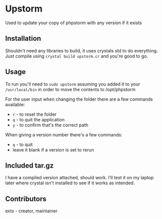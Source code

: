# Upstorm

Used to update your copy of phpstorm with any version if it exists

## Installation

Shouldn't need any libraries to build, it uses crystals std to do everything. Just compile using `crystal build upstorm.cr` and you're good to go.

## Usage

To run you'll need to `sudo upstorm` assuming you added it to your `/usr/local/bin` in order to move the contents to /opt/phpstorm

For the user input when changing the folder there are a few commands available:

- `r` - to reset the folder
- `q` - to quit the application
- `y` - to confirm that's the correct path

When giving a version number there's a few commands:

- `q` - to quit
- leave it blank if a version is set to rerun

## Included tar.gz

I have a compiled version attached, should work. I'll test it on my laptop later where crystal isn't installed to see if it works as intended.

## Contributors

exts - creator, maintainer
